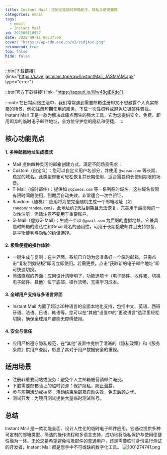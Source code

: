 ```yaml
---
title: Instant Mail：您的全能临时邮箱助手，隐私与便捷兼得
categories: email
tags:
  - email
  - Instant Mail
id: 202509110937
date: 2025-09-11 06:37:00
cover: "https://wp-cdn.4ce.cn/v2/zsdjAvc.png"
recommend: true
top: false
hide: false
---
```


::btn[下载链接]{link="https://save.jasmiam.top/raw/InstantMail_JASMIAM.apk" type="error"}

::btn[官方下载链接]{link="https://appurl.io/Ww48gjBKdo"}

:::note
在日常网络生活中，我们常常遇到需要邮箱注册却又不想暴露个人真实邮箱的场景，例如注册短期使用的服务、下载一次性资料或避免垃圾邮件骚扰。Instant Mail 正是一款为解决此痛点而生的强大工具，它为您提供安全、免费、即用即弃的临时电子邮件地址，全方位守护您的隐私和便捷。
:::

## 核心功能亮点
#### 1. 多种邮箱地址生成模式
- Mail 提供四种灵活的邮箱创建方式，满足不同场景需求：
- Custom（自定义）：您可以自定义用户名部分，并使用 `@voewo.com` 等长期、稳定的域名。此类型邮箱可轻松恢复并长期使用，适合需要稍长使用期限的场景。
- T-Mail（临时邮件）：提供如 `@qzueos.com` 等一系列临时域名。这些域名仅限有限时间段使用，到期后自动失效，非常适合一次性验证。
- Random（随机）：应用将为您完全随机生成一个邮箱地址（如 `random@random.com`）。此地址约2天后到期且无法恢复，完美用于最高频的一次性注册，但请注意不要用于重要账户。
- G-Mail（虚拟G-Mail）：生成一个以 `@gmail.com` 为后缀的虚拟地址。它兼具临时邮箱的隐私性和Gmail域名的通用性，可用于长期接收邮件且支持恢复，是平衡便利与隐私的绝佳选择。
#### 2. 极致便捷的操作体验
- 一键生成与复制：在主界面，系统已自动为您准备好一个临时邮箱，只需点击“复制到剪贴板”即可立即使用。若需更换，点击“获取新的电子邮件地址”即可快速切换。
- 简洁直观的界面：应用设计清晰明了，功能选项卡（电子邮件、收件箱、切换电子邮件、其他）位于底部，操作流畅，无需学习成本。
#### 3. 全球用户支持与多语言界面
- Instant Mail 内置了超过20种语言的全面本地化支持，包括中文、英语、西班牙语、法语、日语、韩语等。您可以在“其他”设置中的“更改语言”选项里轻松切换，确保全球用户都能无障碍使用。
#### 4. 安全与信任
- 应用严格遵守隐私规范，在“其他”设置中提供了清晰的《隐私政策》和《服务条款》供用户查阅，彰显了其对于用户数据安全的重视。
## 适用场景
- 注册非重要网站或服务：避免个人主邮箱被营销邮件淹没。
- 下载需要邮箱验证的临时资源：保护隐私，防止泄露。
- 参与短期活动或抽奖：活动结束后邮箱自动失效，免去后顾之忧。
- 测试开发：为项目测试提供大量临时测试账号。
## 总结
Instant Mail 是一款功能全面、设计人性化的临时电子邮件应用。它通过提供多种可定制的邮箱类型、简洁的操作流程和多语言支持，成功地将隐私保护与使用便捷性融为一体。无论您是希望避免垃圾邮件的普通用户，还是需要临时身份进行测试的开发者，Instant Mail 都是您手中不可或缺的数字化工具。
![1001274741.png](https://img.jasmiam.top/v2/suSLh5b.png)
